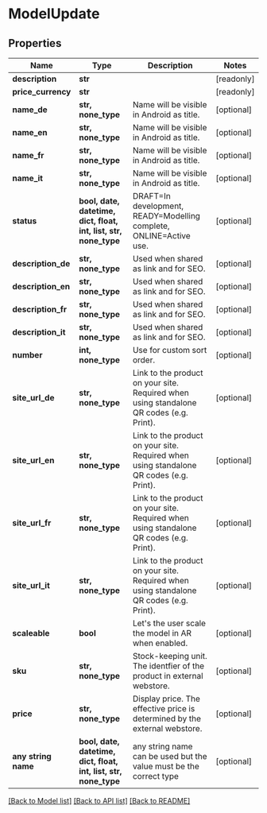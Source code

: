 # ModelUpdate


## Properties
Name | Type | Description | Notes
------------ | ------------- | ------------- | -------------
**description** | **str** |  | [readonly] 
**price_currency** | **str** |  | [readonly] 
**name_de** | **str, none_type** | Name will be visible in Android as title. | [optional] 
**name_en** | **str, none_type** | Name will be visible in Android as title. | [optional] 
**name_fr** | **str, none_type** | Name will be visible in Android as title. | [optional] 
**name_it** | **str, none_type** | Name will be visible in Android as title. | [optional] 
**status** | **bool, date, datetime, dict, float, int, list, str, none_type** | DRAFT&#x3D;In development, READY&#x3D;Modelling complete, ONLINE&#x3D;Active use. | [optional] 
**description_de** | **str, none_type** | Used when shared as link and for SEO. | [optional] 
**description_en** | **str, none_type** | Used when shared as link and for SEO. | [optional] 
**description_fr** | **str, none_type** | Used when shared as link and for SEO. | [optional] 
**description_it** | **str, none_type** | Used when shared as link and for SEO. | [optional] 
**number** | **int, none_type** | Use for custom sort order. | [optional] 
**site_url_de** | **str, none_type** | Link to the product on your site. Required when using standalone QR codes (e.g. Print). | [optional] 
**site_url_en** | **str, none_type** | Link to the product on your site. Required when using standalone QR codes (e.g. Print). | [optional] 
**site_url_fr** | **str, none_type** | Link to the product on your site. Required when using standalone QR codes (e.g. Print). | [optional] 
**site_url_it** | **str, none_type** | Link to the product on your site. Required when using standalone QR codes (e.g. Print). | [optional] 
**scaleable** | **bool** | Let&#39;s the user scale the model in AR when enabled. | [optional] 
**sku** | **str, none_type** | Stock-keeping unit. The identfier of the product in external webstore. | [optional] 
**price** | **str, none_type** | Display price. The effective price is determined by the external webstore. | [optional] 
**any string name** | **bool, date, datetime, dict, float, int, list, str, none_type** | any string name can be used but the value must be the correct type | [optional]

[[Back to Model list]](../README.md#documentation-for-models) [[Back to API list]](../README.md#documentation-for-api-endpoints) [[Back to README]](../README.md)



